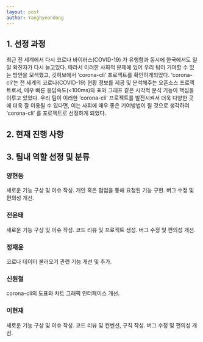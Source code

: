 ```yaml
---
layout: post
author: Yanghyeondong
---
```

## 1. 선정 과정

최근 전 세계에서 다시 코로나 바이러스(COVID-19) 가 유행함과 동시에 한국에서도 일일 확진자가 다시 늘고있다.
따라서 이러한 사회적 문제에 있어 우리 팀이 기여할 수 있는 방안을 모색했고, 깃허브에서 ‘corona-cli’ 프로젝트를 확인하게되었다.
‘corona-cli’는 전 세계의 코로나(COVID-19) 현황 정보를 제공 및 분석해주는 오픈소스 프로젝트로서,
매우 빠른 응답속도(<100ms)와 표와 그래프 같은 시각적 분석 기능이 핵심을 이루고 있었다.
우리 팀이 이러한 ‘corona-cli’ 프로젝트를 발전시켜서 더욱 다양한 곳에 더욱 잘 이용될 수 있다면, 
이는 사회에 매우 좋은 기여방법이 될 것으로 생각하여 ‘corona-cli’ 를 포로젝트로 선정하게 되었다.

## 2. 현재 진행 사항

## 3. 팀내 역할 선정 및 분류

### 양현동

새로운 기능 구상 및 이슈 작성. 개인 혹은 협업을 통해 요청된 기능 구현. 버그 수정 및 편의성 개선.

### 전윤태

새로운 기능 구상 및 이슈 작성. 코드 리뷰 및 프로젝트 생성. 버그 수정 및 편의성 개선.

### 정재윤

코로나 데이터 불러오기 관련 기능 개선 및 추가.

### 신원철

corona-cli의 도표와 차트 그래픽 인터페이스 개선.

### 이현재

새로운 기능 구상 및 이슈 작성. 코드 리뷰 및 컨벤션, 규칙 작성. 버그 수정 및 편의성 개선.
